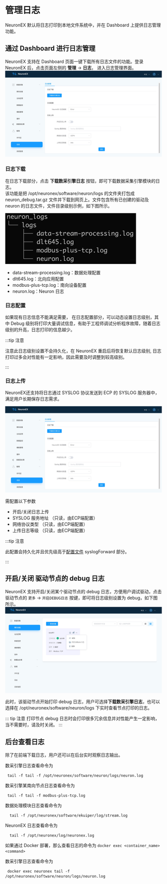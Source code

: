 # 管理日志


NeuronEX 默认将日志打印到本地文件系统中，并在 Dashboard 上提供日志管理功能。


## 通过 Dashboard 进行日志管理

NeuronEX 支持在 Dashboard 页面一键下载所有日志文件的功能。登录 NeuronEX 后，点击页面左侧的 **管理** -> **日志**， 进入日志管理界面。
![如图所示](./assets/log_manage_zh.jpg)

### 日志下载

  在日志下载部分，点击 **下载数采引擎日志** 按钮，即可下载数据采集引擎模块的日志。<br>
  该功能是把 /opt/neuronex/software/neuron/logs 的文件夹打包成 neuron_debug.tar.gz 文件并下载到网页上。文件包含所有已创建的驱动及 neuron 的日志文件，文件目录级别示例，如下图所示。

<img src="./assets/neuron_logs.png" alt="neuron_logs" style="zoom:50%;" />

  * data-stream-processing.log：数据处理配置
  * dlt645.log：北向应用配置
  * modbus-plus-tcp.log：南向设备配置
  * neuron.log：Neuron 日志

### 日志配置

  如果现有日志信息不能满足需要， 在日志配置部分，可以动态设置日志级别，其中 Debug 级别将打印大量调试信息，有助于工程师调试分析程序故障，随着日志级别的升高，日志打印的信息越少。

:::tip  注意

注意此日志级别设置不会持久化，在 NeuronEX 重启后将恢复默认日志级别, 日志打印过多会对性能有一定影响，因此需要及时调整到较高级别。

:::

### 日志上传

  NeuronEX还支持将日志通过 SYSLOG 协议发送到 ECP 的 SYSLOG 服务器中，满足用户长期保存日志需求。

![如图所示](./assets/log_manage_zh.jpg)

需配置以下参数
* 开启/关闭日志上传
* SYSLOG 服务地址 （只读，由ECP端配置）
* 网络协议类型 （只读，由ECP端配置）
* 上传日志等级 （只读，由ECP端配置）

:::tip  注意

此配置会持久化并且优先级高于[配置文件](./conf-management.md#log) syslogForward 部分。

:::

## 开启/关闭 驱动节点的 debug 日志

NeuronEX 支持开启/关闭某个驱动节点的 debug 日志，方便用户调试驱动，点击驱动节点的 `更多` -> `开启DEBUG日志` 按键，即可将日志级别设置为 debug，如下图所示。
![调试节点](./assets/neuron_node_debug_zh.jpg)

此时，该驱动节点开始打印 debug 日志，用户可选择**下载数采引擎日志**，也可以选择在  /opt/neuronex/software/neuron/logs 下实时查看节点打印的日志。

::: tip 注意
打印节点 debug 日志时会打印很多冗余信息并对性能产生一定影响，当不需要时，请及时关闭。
:::

## 后台查看日志

除了在前端下载日志，用户还可以在后台实时观察日志输出。

数采引擎日志查看命令为

```shell
 tail -f tail -f /opt/neuronex/software/neuron/logs/neuron.log
```

数采引擎某南向节点日志查看命令为

```shell
 tail -f tail -f modbus-plus-tcp.log
```

数据处理模块日志查看命令为

```shell
  tail -f /opt/neuronex/software/ekuiper/log/stream.log
```

NeuronEX 日志查看命令为

```shell
  tail -f /opt/neuronex/log/neuronex.log 
```

如果通过 Docker 部署，那么查看日志的命令为 ``docker exec <container_name> <command>``

数采引擎日志查看命令为

```shell
 docker exec neuronex tail -f /opt/neuronex/software/neuron/logs/neuron.log
```
